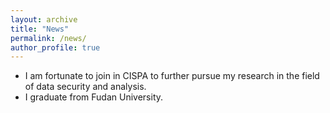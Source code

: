 ```yaml
---
layout: archive
title: "News"
permalink: /news/
author_profile: true
---
```


- I am fortunate to join in CISPA to further pursue my research in the field of data security and analysis.  
- I graduate from Fudan University.
